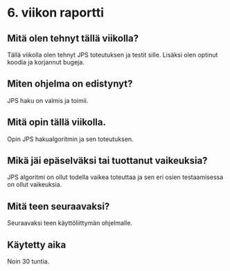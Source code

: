 # 6. viikon raportti

## Mitä olen tehnyt tällä viikolla?

Tällä viikolla olen tehnyt JPS toteutuksen ja testit sille. Lisäksi olen optinut koodia ja korjannut bugeja.

## Miten ohjelma on edistynyt?

JPS haku on valmis ja toimii. 

## Mitä opin tällä viikolla.

Opin JPS hakualgoritmin ja sen toteutuksen.

## Mikä jäi epäselväksi tai tuottanut vaikeuksia?

JPS algoritmi on ollut todella vaikea toteuttaa ja sen eri osien testaamisessa on ollut vaikeuksia.

## Mitä teen seuraavaksi?

Seuraavaksi teen käyttöliittymän ohjelmalle. 

## Käytetty aika

Noin 30 tuntia.